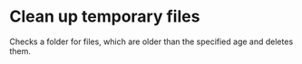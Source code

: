 Clean up temporary files
========================

Checks a folder for files, which are older than the specified age and deletes them.
